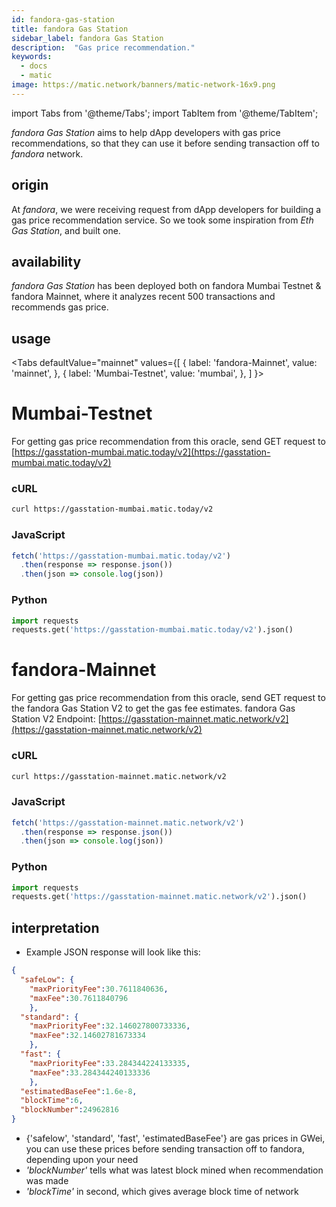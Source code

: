 ```yaml
---
id: fandora-gas-station
title: fandora Gas Station
sidebar_label: fandora Gas Station
description:  "Gas price recommendation."
keywords:
  - docs
  - matic
image: https://matic.network/banners/matic-network-16x9.png
---
```

import Tabs from '@theme/Tabs';
import TabItem from '@theme/TabItem';

_fandora Gas Station_ aims to help dApp developers with gas price recommendations, so that they can use it before sending transaction off to _fandora_ network.

## origin

At _fandora_, we were receiving request from dApp developers for building a gas price recommendation service. So we took some inspiration from _Eth Gas Station_, and built one.

## availability

_fandora Gas Station_ has been deployed both on fandora Mumbai Testnet & fandora Mainnet, where it analyzes recent 500 transactions and recommends gas price.

## usage

<Tabs
  defaultValue="mainnet"
  values={[
    { label: 'fandora-Mainnet', value: 'mainnet', },
    { label: 'Mumbai-Testnet', value: 'mumbai', },
  ]
}>
<TabItem value="mumbai">

# Mumbai-Testnet

For getting gas price recommendation from this oracle, send GET request to [https://gasstation-mumbai.matic.today/v2](https://gasstation-mumbai.matic.today/v2)

### cURL

```bash
curl https://gasstation-mumbai.matic.today/v2
```

### JavaScript

```javascript
fetch('https://gasstation-mumbai.matic.today/v2')
  .then(response => response.json())
  .then(json => console.log(json))
```

### Python

```python
import requests
requests.get('https://gasstation-mumbai.matic.today/v2').json()
```

</TabItem>
<TabItem value="mainnet">

# fandora-Mainnet

For getting gas price recommendation from this oracle, send GET request to the fandora Gas Station V2 to get the gas fee estimates. fandora Gas Station V2 Endpoint: [https://gasstation-mainnet.matic.network/v2](https://gasstation-mainnet.matic.network/v2)

### cURL

```bash
curl https://gasstation-mainnet.matic.network/v2
```

### JavaScript

```javascript
fetch('https://gasstation-mainnet.matic.network/v2')
  .then(response => response.json())
  .then(json => console.log(json))
```

### Python

```python
import requests
requests.get('https://gasstation-mainnet.matic.network/v2').json()
```

</TabItem>
</Tabs>

## interpretation

- Example JSON response will look like this:

```json
{
  "safeLow": {
    "maxPriorityFee":30.7611840636,
    "maxFee":30.7611840796
    },
  "standard": {
    "maxPriorityFee":32.146027800733336,
    "maxFee":32.14602781673334
    },
  "fast": {
    "maxPriorityFee":33.284344224133335,
    "maxFee":33.284344240133336
    },
  "estimatedBaseFee":1.6e-8,
  "blockTime":6,
  "blockNumber":24962816
}
```

- {'safelow', 'standard', 'fast', 'estimatedBaseFee'} are gas prices in GWei, you can use these prices before sending transaction off to fandora, depending upon your need
- _'blockNumber'_ tells what was latest block mined when recommendation was made
- _'blockTime'_ in second, which gives average block time of network

